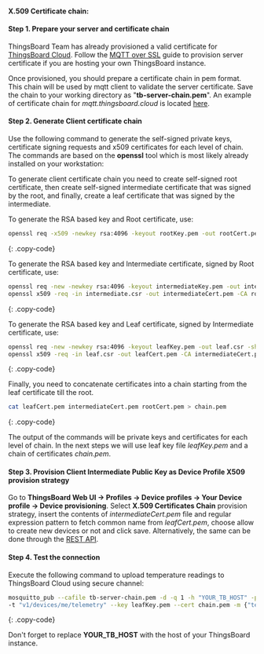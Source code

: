 #### X.509 Certificate chain:

#### Step 1. Prepare your server and certificate chain

ThingsBoard Team has already provisioned a valid certificate for [ThingsBoard Cloud](https://thingsboard.cloud/signup).
Follow the [MQTT over SSL](/docs/{{docsPrefix}}user-guide/mqtt-over-ssl/) guide to provision server certificate if you are hosting your own ThingsBoard instance.

Once provisioned, you should prepare a certificate chain in pem format. This chain will be used by mqtt client to validate the server certificate.
Save the chain to your working directory as "**tb-server-chain.pem**".
An example of certificate chain for *mqtt.thingsboard.cloud* is located [here](/mqtt-over-ssl/tb-cloud-chain.pem).

#### Step 2. Generate Client certificate chain

Use the following command to generate the self-signed private keys, certificate signing requests and x509 certificates
for each level of chain. The commands are based on the **openssl** tool which is most likely already installed on your workstation:

To generate client certificate chain you need to create self-signed root certificate, then create self-signed intermediate certificate that
was signed by the root, and finally, create a leaf certificate that was signed by the intermediate.

To generate the RSA based key and Root certificate, use:

```bash
openssl req -x509 -newkey rsa:4096 -keyout rootKey.pem -out rootCert.pem -sha256 -days 365 -nodes
```
{: .copy-code}

To generate the RSA based key and Intermediate certificate, signed by Root certificate, use:
```bash
openssl req -new -newkey rsa:4096 -keyout intermediateKey.pem -out intermediate.csr -sha256 -nodes
openssl x509 -req -in intermediate.csr -out intermediateCert.pem -CA rootCert.pem -CAkey rootKey.pem -days 365 -sha256
```
{: .copy-code}

To generate the RSA based key and Leaf certificate, signed by Intermediate certificate, use:
```bash
openssl req -new -newkey rsa:4096 -keyout leafKey.pem -out leaf.csr -sha256 -nodes
openssl x509 -req -in leaf.csr -out leafCert.pem -CA intermediateCert.pem -CAkey intermediateKey.pem -days 365 -sha256
```
{: .copy-code}

Finally, you need to concatenate certificates into a chain starting from the leaf certificate till the root.
```bash
cat leafCert.pem intermediateCert.pem rootCert.pem > chain.pem
```
{: .copy-code}

The output of the commands will be private keys and certificates for each level of chain. In the next steps
we will use leaf key file *leafKey.pem* and a chain of certificates *chain.pem*.

#### Step 3. Provision Client Intermediate Public Key as Device Profile X509 provision strategy

Go to **ThingsBoard Web UI -> Profiles -> Device profiles -> Your Device profile -> Device provisioning**.
Select **X.509 Certificates Chain** provision strategy, insert the contents of *intermediateCert.pem* file
and regular expression pattern to fetch common name from *leafCert.pem*, choose allow to create new devices or not and click save.
Alternatively, the same can be done through the [REST API](/docs/{{docsPrefix}}reference/rest-api/).

#### Step 4. Test the connection

Execute the following command to upload temperature readings to ThingsBoard Cloud using secure channel:

```bash
mosquitto_pub --cafile tb-server-chain.pem -d -q 1 -h "YOUR_TB_HOST" -p "8883" \
-t "v1/devices/me/telemetry" --key leafKey.pem --cert chain.pem -m {"temperature":25}
```
{: .copy-code}

Don't forget to replace **YOUR_TB_HOST** with the host of your ThingsBoard instance.
